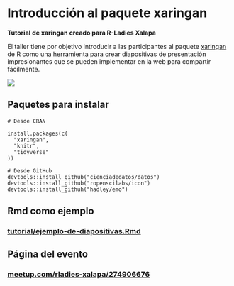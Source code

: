 # Introducción al paquete xaringan
**Tutorial de xaringan creado para R-Ladies Xalapa**

El taller tiene por objetivo introducir a las participantes al paquete [xaringan](https://github.com/yihui/xaringan#xaringan) de R como una herramienta para crear diapositivas de presentación impresionantes que se pueden implementar en la web para compartir fácilmente.

![](https://pbs.twimg.com/media/EoGFpy0XUAIW_z0?format=jpg&name=large)

## Paquetes para instalar

```
# Desde CRAN

install.packages(c(
  "xaringan",
  "knitr",
  "tidyverse"
))

# Desde GitHub
devtools::install_github("cienciadedatos/datos")
devtools::install_github("ropenscilabs/icon")
devtools::install_githuh("hadley/emo")
```

## Rmd como ejemplo
### [tutorial/ejemplo-de-diapositivas.Rmd](tutorial/ejemplo-de-diapositivas.Rmd)

## Página del evento
### [meetup.com/rladies-xalapa/274906676](https://www.meetup.com/rladies-xalapa/events/274906676/)
